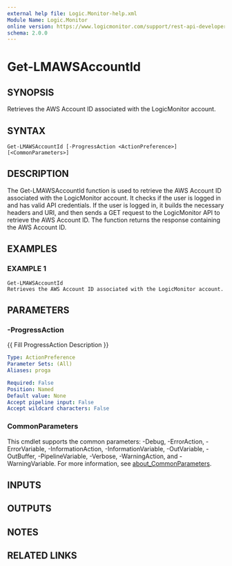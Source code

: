 ```yaml
---
external help file: Logic.Monitor-help.xml
Module Name: Logic.Monitor
online version: https://www.logicmonitor.com/support/rest-api-developers-guide/
schema: 2.0.0
---
```


# Get-LMAWSAccountId

## SYNOPSIS
Retrieves the AWS Account ID associated with the LogicMonitor account.

## SYNTAX

```
Get-LMAWSAccountId [-ProgressAction <ActionPreference>] [<CommonParameters>]
```

## DESCRIPTION
The Get-LMAWSAccountId function is used to retrieve the AWS Account ID associated with the LogicMonitor account.
It checks if the user is logged in and has valid API credentials.
If the user is logged in, it builds the necessary headers and URI, and then sends a GET request to the LogicMonitor API to retrieve the AWS Account ID.
The function returns the response containing the AWS Account ID.

## EXAMPLES

### EXAMPLE 1
```
Get-LMAWSAccountId
Retrieves the AWS Account ID associated with the LogicMonitor account.
```

## PARAMETERS

### -ProgressAction
{{ Fill ProgressAction Description }}

```yaml
Type: ActionPreference
Parameter Sets: (All)
Aliases: proga

Required: False
Position: Named
Default value: None
Accept pipeline input: False
Accept wildcard characters: False
```

### CommonParameters
This cmdlet supports the common parameters: -Debug, -ErrorAction, -ErrorVariable, -InformationAction, -InformationVariable, -OutVariable, -OutBuffer, -PipelineVariable, -Verbose, -WarningAction, and -WarningVariable. For more information, see [about_CommonParameters](http://go.microsoft.com/fwlink/?LinkID=113216).

## INPUTS

## OUTPUTS

## NOTES

## RELATED LINKS
